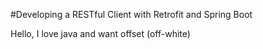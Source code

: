 #Developing a RESTful Client with Retrofit and Spring Boot

Hello, I love java and want offset (off-white)
